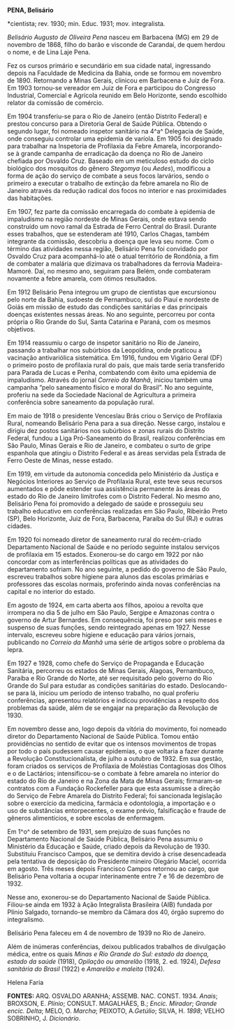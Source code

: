 **PENA, Belisário**

\*cientista; rev. 1930; min. Educ. 1931; mov. integralista.

*Belisário Augusto de Oliveira Pena* nasceu em Barbacena (MG) em 29 de
novembro de 1868, filho do barão e visconde de Carandaí, de quem herdou
o nome, e de Lina Laje Pena.

Fez os cursos primário e secundário em sua cidade natal, ingressando
depois na Faculdade de Medicina da Bahia, onde se formou em novembro de
1890. Retornando a Minas Gerais, clinicou em Barbacena e Juiz de Fora.
Em 1903 tornou-se vereador em Juiz de Fora e participou do Congresso
Industrial, Comercial e Agrícola reunido em Belo Horizonte, sendo
escolhido relator da comissão de comércio.

Em 1904 transferiu-se para o Rio de Janeiro (então Distrito Federal) e
prestou concurso para a Diretoria Geral de Saúde Pública. Obtendo o
segundo lugar, foi nomeado inspetor sanitário na 4^a^ Delegacia de
Saúde, onde conseguiu controlar uma epidemia de varíola. Em 1905 foi
designado para trabalhar na Inspetoria de Profilaxia da Febre Amarela,
incorporando-se à grande campanha de erradicação da doença no Rio de
Janeiro chefiada por Osvaldo Cruz. Baseado em um meticuloso estudo do
ciclo biológico dos mosquitos do gênero *Stegomya* (ou *Aedes*),
modificou a forma de ação do serviço de combate a seus focos larvários,
sendo o primeiro a executar o trabalho de extinção da febre amarela no
Rio de Janeiro através da redução radical dos focos no interior e nas
proximidades das habitações.

Em 1907, fez parte da comissão encarregada do combate à epidemia de
impaludismo na região nordeste de Minas Gerais, onde estava sendo
construído um novo ramal da Estrada de Ferro Central do Brasil. Durante
esses trabalhos, que se estenderam até 1910, Carlos Chagas, também
integrante da comissão, descobriu a doença que leva seu nome. Com o
término das atividades nessa região, Belisário Pena foi convidado por
Osvaldo Cruz para acompanhá-lo até o atual território de Rondônia, a fim
de combater a malária que dizimava os trabalhadores da ferrovia
Madeira-Mamoré. Daí, no mesmo ano, seguiram para Belém, onde combateram
novamente a febre amarela, com ótimos resultados.

Em 1912 Belisário Pena integrou um grupo de cientistas que excursionou
pelo norte da Bahia, sudoeste de Pernambuco, sul do Piauí e nordeste de
Goiás em missão de estudo das condições sanitárias e das principais
doenças existentes nessas áreas. No ano seguinte, percorreu por conta
própria o Rio Grande do Sul, Santa Catarina e Paraná, com os mesmos
objetivos.

Em 1914 reassumiu o cargo de inspetor sanitário no Rio de Janeiro,
passando a trabalhar nos subúrbios da Leopoldina, onde praticou a
vacinação antivariólica sistemática. Em 1916, fundou em Vigário Geral
(DF) o primeiro posto de profilaxia rural do país, que mais tarde seria
transferido para Parada de Lucas e Penha, combatendo com êxito uma
epidemia de impaludismo. Através do jornal *Correio da Manhã*, iniciou
também uma campanha “pelo saneamento físico e moral do Brasil”. No ano
seguinte, proferiu na sede da Sociedade Nacional de Agricultura a
primeira conferência sobre saneamento da população rural.

Em maio de 1918 o presidente Venceslau Brás criou o Serviço de
Profilaxia Rural, nomeando Belisário Pena para a sua direção. Nesse
cargo, instalou e dirigiu dez postos sanitários nos subúrbios e zonas
rurais do Distrito Federal, fundou a Liga Pró-Saneamento do Brasil,
realizou conferências em São Paulo, Minas Gerais e Rio de Janeiro, e
combateu o surto de gripe espanhola que atingiu o Distrito Federal e as
áreas servidas pela Estrada de Ferro Oeste de Minas, nesse estado.

Em 1919, em virtude da autonomia concedida pelo Ministério da Justiça e
Negócios Interiores ao Serviço de Profilaxia Rural, este teve seus
recursos aumentados e pôde estender sua assistência permanente às áreas
do estado do Rio de Janeiro limítrofes com o Distrito Federal. No mesmo
ano, Belisário Pena foi promovido a delegado de saúde e prosseguiu seu
trabalho educativo em conferências realizadas em São Paulo, Ribeirão
Preto (SP), Belo Horizonte, Juiz de Fora, Barbacena, Paraíba do Sul (RJ)
e outras cidades.

Em 1920 foi nomeado diretor de saneamento rural do recém-criado
Departamento Nacional de Saúde e no período seguinte instalou serviços
de profilaxia em 15 estados. Exonerou-se do cargo em 1922 por não
concordar com as interferências políticas que as atividades do
departamento sofriam. No ano seguinte, a pedido do governo de São Paulo,
escreveu trabalhos sobre higiene para alunos das escolas primárias e
professores das escolas normais, proferindo ainda novas conferências na
capital e no interior do estado.

Em agosto de 1924, em carta aberta aos filhos, apoiou a revolta que
irrompera no dia 5 de julho em São Paulo, Sergipe e Amazonas contra o
governo de Artur Bernardes. Em consequência, foi preso por seis meses e
suspenso de suas funções, sendo reintegrado apenas em 1927. Nesse
intervalo, escreveu sobre higiene e educação para vários jornais,
publicando no *Correio da Manhã* uma série de artigos sobre o problema
da lepra.

Em 1927 e 1928, como chefe do Serviço de Propaganda e Educação
Sanitária, percorreu os estados de Minas Gerais, Alagoas, Pernambuco,
Paraíba e Rio Grande do Norte, até ser requisitado pelo governo do Rio
Grande do Sul para estudar as condições sanitárias do estado.
Deslocando-se para lá, iniciou um período de intenso trabalho, no qual
proferiu conferências, apresentou relatórios e indicou providências a
respeito dos problemas da saúde, além de se engajar na preparação da
Revolução de 1930.

Em novembro desse ano, logo depois da vitória do movimento, foi nomeado
diretor do Departamento Nacional de Saúde Pública. Tomou então
providências no sentido de evitar que os intensos movimentos de tropas
por todo o país pudessem causar epidemias, o que voltaria a fazer
durante a Revolução Constitucionalista, de julho a outubro de 1932. Em
sua gestão, foram criados os serviços de Profilaxia de Moléstias
Contagiosas dos Olhos e o de Lactários; intensificou-se o combate à
febre amarela no interior do estado do Rio de Janeiro e na Zona da Mata
de Minas Gerais; firmaram-se contratos com a Fundação Rockefeller para
que esta assumisse a direção do Serviço de Febre Amarela do Distrito
Federal; foi sancionada legislação sobre o exercício da medicina,
farmácia e odontologia, a importação e o uso de substâncias
entorpecentes, o exame prévio, falsificação e fraude de gêneros
alimentícios, e sobre escolas de enfermagem.

Em 1^o^ de setembro de 1931, sem prejuízo de suas funções no
Departamento Nacional de Saúde Pública, Belisário Pena assumiu o
Ministério da Educação e Saúde, criado depois da Revolução de 1930.
Substituiu Francisco Campos, que se demitira devido à crise desencadeada
pela tentativa de deposição do Presidente mineiro Olegário Maciel,
ocorrida em agosto. Três meses depois Francisco Campos retornou ao
cargo, que Belisário Pena voltaria a ocupar interinamente entre 7 e 16
de dezembro de 1932.

Nesse ano, exonerou-se do Departamento Nacional de Saúde Pública.
Filiou-se ainda em 1932 à Ação Integralista Brasileira (AIB) fundada por
Plínio Salgado, tornando-se membro da Câmara dos 40, órgão supremo do
integralismo.

Belisário Pena faleceu em 4 de novembro de 1939 no Rio de Janeiro.

Além de inúmeras conferências, deixou publicados trabalhos de divulgação
médica, entre os quais *Minas e Rio Grande do Sul: estado da doença,
estado da saúde* (1918), *Opilação ou amarelão* (1918, 2. ed. 1924),
*Defesa sanitária do Brasil* (1922) e *Amarelão e maleita* (1924).

Helena Faria

**FONTES:** ARQ. OSVALDO ARANHA; ASSEMB. NAC. CONST. 1934. *Anais*;
BROXSON, E. *Plínio*; CONSULT. MAGALHÃES, B.; *Encic. Mirador*; *Grande
encic. Delta*; MELO, O. *Marcha*; PEIXOTO, A.*Getúlio*; SILVA, H.
*1898*; VELHO SOBRINHO, J. *Dicionário*.
